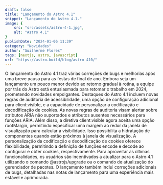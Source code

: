 ```yaml
---
draft: false
title: "Lançamento do Astro 4.1"
snippet: "Lançamento do Astro 4.1."
image: {
    src: "src/assets/astro-4-1.jpg",
    alt: "Astro 4.1"
}
publishDate: "2024-01-06 11:39"
category: "Novidades"
author: "Guilherme Flores"
tags: [nextjs, astro, javascript]
url: "https://astro.build/blog/astro-410/"
---
```


O lançamento do Astro 4.1 traz várias correções de bugs e melhorias após uma breve pausa para as festas de final de ano. Embora seja um lançamento um pouco menor devido ao retorno gradual à rotina, a equipe por trás do Astro está entusiasmada para retomar o trabalho em 2024, prometendo novidades empolgantes. Destaques do Astro 4.1 incluem novas regras de auditoria de acessibilidade, uma opção de configuração adicional para client:visible, e a capacidade de personalizar a codificação e decodificação de cookies. As novas regras de auditoria visam alertar sobre atributos ARIA não suportados e atributos ausentes necessários para funções ARIA. Além disso, a diretiva client:visible agora aceita uma opção rootMargin, permitindo especificar uma margem ao redor da janela de visualização para calcular a visibilidade. Isso possibilita a hidratação de componentes quando estão próximos à janela de visualização. A personalização da codificação e decodificação de cookies oferece flexibilidade, permitindo a definição de funções encode e decode ao configurar e obter cookies, respectivamente. Para aproveitar as últimas funcionalidades, os usuários são incentivados a atualizar para o Astro 4.1 utilizando o comando @astrojs/upgrade ou o comando de atualização do gerenciador de pacotes. O lançamento também inclui correções adicionais de bugs, detalhadas nas notas de lançamento para uma experiência mais estável e aprimorada.